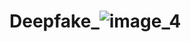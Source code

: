 # Deepfake_![image_4](https://github.com/naweendissanayake/Deepfake_/assets/75529470/1191ddfa-3432-4ad2-a9f9-56f595a58d37)

